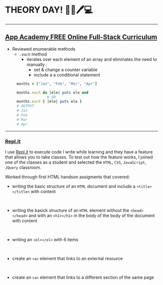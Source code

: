 # THEORY DAY! :school::book::pen::computer:
<!-- ![Classroom](img/classroom.png) 
###### Photo obtained from Pixaby. No attribution is required. However, as a thank you to and visibility for, Pixaby and the author, [here's a link to the image](https://pixabay.com/vectors/classroom-blackboard-class-learning-42275/) by [Clker-Free-Vector-Images](https://pixabay.com/users/Clker-Free-Vector-Images-3736/) on [Pixabay's website](https://pixabay.com/). -->
<hr>

## [App Academy FREE Online Full-Stack Curriculum](https://open.appacademy.io)
* Reviewed enumerable methods
  * `.each` method
    * iterates over each element of an array and eliminates the need to manually : 
      * set & change a counter variable 
      * include a a conditional statement
  ```ruby
    months = ["Jan", "Feb", "Mar", "Apr"]

    months.each do |ele| puts ele end
                  # OR
    months.each { |ele| puts ele }
    # OUTPUT
    # Jan
    # Feb
    # Mar
    # Apr
  ```
<hr>

### [Repl.it](https://repl.it)
I use [Repl.it](https://replt.it) to execute code I write while learning and they have a feature that allows you to take classes. To test out how the feature works, I joined one of the classes as a student and selected the `HTML`, `CSS`, `JavaScript`, `JQuery` classroom.

Worked through first HTML handson assigments that covered:
* writing the basic structure of an `HTML` document and include a `<title></title>` with content
<br>

* writing the basick structure of an `HTML` element without the `<head></head>` and with an `<h1></h1>` in the body of the body of the document with content
<br>

* writing an `<ol></ol>` with 6 items
<br>

* create an `<a>` element that links to an external resource
<br>

* create an `<a>` element that links to a different section of the same page